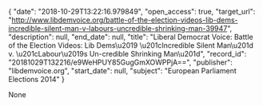 {
  "date": "2018-10-29T13:22:16.979849", 
  "open_access": true, 
  "target_url": "http://www.libdemvoice.org/battle-of-the-election-videos-lib-dems-incredible-silent-man-v-labours-uncredible-shrinking-man-39947", 
  "description": null, 
  "end_date": null, 
  "title": "Liberal Democrat Voice: Battle of the Election Videos: Lib Dems\u2019 \u201cIncredible Silent Man\u201d v. \u201cLabour\u2019s Un-credible Shrinking Man\u201d", 
  "record_id": "20181029T132216/e9WeHPUY85GugGmXOWPPjA==", 
  "publisher": "libdemvoice.org", 
  "start_date": null, 
  "subject": "European Parliament Elections 2014"
}

None